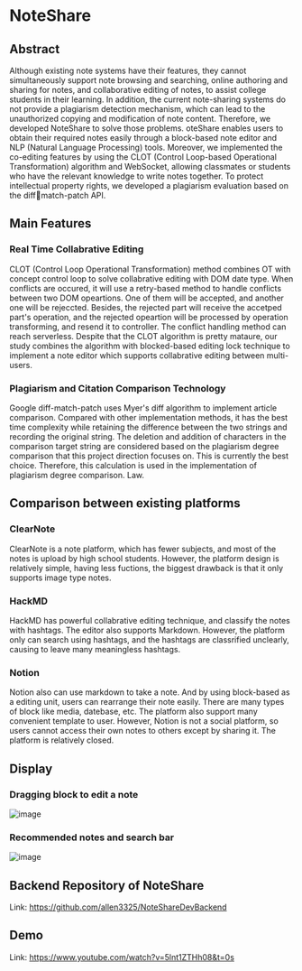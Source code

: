 # NoteShare

## Abstract
Although existing note systems have their features, they cannot simultaneously support note browsing and searching, online authoring and sharing for notes, and collaborative editing of notes, to assist college students in their learning. In addition, the current note-sharing systems do not provide a plagiarism detection mechanism, which can lead to the unauthorized copying and modification of note content. Therefore, we developed NoteShare to solve those problems. oteShare enables users to obtain their required notes 
easily through a block-based note editor and NLP (Natural Language Processing) tools. Moreover, we implemented the co-editing features by using the CLOT (Control Loop-based Operational Transformation) algorithm and WebSocket, allowing classmates or students who have the relevant knowledge to write notes together. To protect intellectual property rights, we developed a plagiarism evaluation based on the diffmatch-patch API. 

## Main Features

### Real Time Collabrative Editing
CLOT (Control Loop Operational Transformation) method combines OT with concept control loop to solve collabrative editing with DOM date type. When conflicts are occured, it will use a retry-based method to handle conflicts between two DOM opeartions. One of them  will be accepted, and another one will be rejeccted. Besides, the rejected part will receive the accetped part's operation, and the rejected opeartion will be processed by operation transforming, and resend it to controller. The conflict handling method can reach serverless. Despite that the CLOT algorithm is pretty mataure, our study combines the algorithm with blocked-based editing lock technique to implement a note editor which supports collabrative editing between multi-users.

### Plagiarism and Citation Comparison Technology
Google diff-match-patch uses Myer's diff algorithm to implement article comparison. Compared with other implementation methods, it has the best time complexity while retaining the difference between the two strings and recording the original string. The deletion and addition of characters in the comparison target string are considered based on the plagiarism degree comparison that this project direction focuses on. This is currently the best choice. Therefore, this calculation is used in the implementation of plagiarism degree comparison. Law.


## Comparison between existing platforms

### ClearNote
ClearNote is a note platform, which has fewer subjects, and most of the notes is upload by high school students. However, the platform design is relatively simple, having less fuctions, the biggest drawback is that it only supports image type notes. 

### HackMD
HackMD has powerful collabrative editing technique, and classify the notes with hashtags. The editor also supports Markdown. However, the platform only can search using hashtags, and the hashtags are classrified unclearly, causing to leave many meaningless hashtags. 

### Notion
Notion also can use markdown to take a note. And by using block-based as a editing unit, users can rearrange their note easily.  There are many types of block like media, datebase, etc. The platform also support many convenient template to user. However, Notion is not a social platform, so users cannot access their own notes to others except by sharing it. The platform is relatively closed.

## Display
### Dragging block to edit a note
![image](https://github.com/yaoyao0103/NoteShare-Frontend/assets/76504560/b964065f-d24e-44a3-96c4-20c661519e1a)

### Recommended notes and search bar 
![image](https://github.com/yaoyao0103/NoteShare-Frontend/assets/76504560/74949e00-1c8b-4924-a415-ab069d2d3c5c)

## Backend Repository of NoteShare
Link: https://github.com/allen3325/NoteShareDevBackend

## Demo
Link: https://www.youtube.com/watch?v=5lnt1ZTHh08&t=0s


